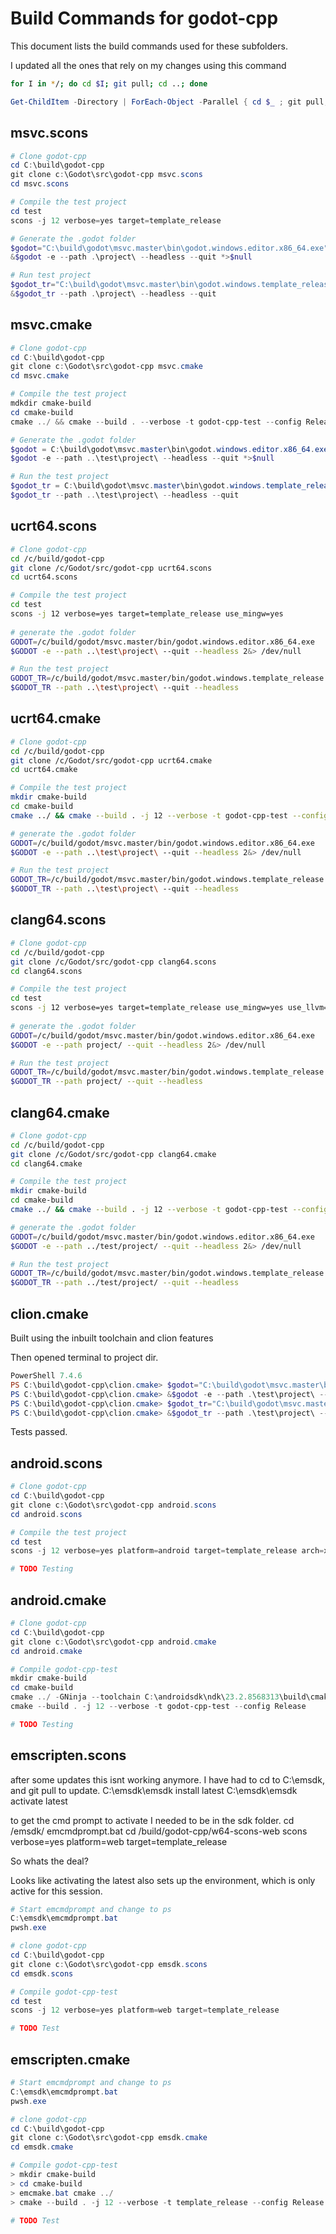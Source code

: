 # Build Commands for godot-cpp

This document lists the build commands used for these subfolders.

I updated all the ones that rely on my changes using this command
```bash
for I in */; do cd $I; git pull; cd ..; done
```

```powershell
Get-ChildItem -Directory | ForEach-Object -Parallel { cd $_ ; git pull; cd .. }
```

## msvc.scons
```powershell
# Clone godot-cpp
cd C:\build\godot-cpp
git clone c:\Godot\src\godot-cpp msvc.scons
cd msvc.scons

# Compile the test project
cd test
scons -j 12 verbose=yes target=template_release

# Generate the .godot folder
$godot="C:\build\godot\msvc.master\bin\godot.windows.editor.x86_64.exe"
&$godot -e --path .\project\ --headless --quit *>$null

# Run test project
$godot_tr="C:\build\godot\msvc.master\bin\godot.windows.template_release.x86_64.exe"
&$godot_tr --path .\project\ --headless --quit
```

## msvc.cmake
```powershell
# Clone godot-cpp
cd C:\build\godot-cpp
git clone c:\Godot\src\godot-cpp msvc.cmake
cd msvc.cmake

# Compile the test project
mdkdir cmake-build
cd cmake-build
cmake ../ && cmake --build . --verbose -t godot-cpp-test --config Release

# Generate the .godot folder
$godot = C:\build\godot\msvc.master\bin\godot.windows.editor.x86_64.exe
$godot -e --path ..\test\project\ --headless --quit *>$null

# Run the test project
$godot_tr = C:\build\godot\msvc.master\bin\godot.windows.template_release.x86_64.exe
$godot_tr --path ..\test\project\ --headless --quit
```

## ucrt64.scons
```bash
# Clone godot-cpp
cd /c/build/godot-cpp
git clone /c/Godot/src/godot-cpp ucrt64.scons
cd ucrt64.scons

# Compile the test project
cd test
scons -j 12 verbose=yes target=template_release use_mingw=yes
 
# generate the .godot folder
GODOT=/c/build/godot/msvc.master/bin/godot.windows.editor.x86_64.exe
$GODOT -e --path ..\test\project\ --quit --headless 2&> /dev/null 

# Run the test project
GODOT_TR=/c/build/godot/msvc.master/bin/godot.windows.template_release.x86_64.exe
$GODOT_TR --path ..\test\project\ --quit --headless
```

## ucrt64.cmake

```bash
# Clone godot-cpp
cd /c/build/godot-cpp
git clone /c/Godot/src/godot-cpp ucrt64.cmake
cd ucrt64.cmake

# Compile the test project
mkdir cmake-build
cd cmake-build
cmake ../ && cmake --build . -j 12 --verbose -t godot-cpp-test --config Release

# generate the .godot folder
GODOT=/c/build/godot/msvc.master/bin/godot.windows.editor.x86_64.exe
$GODOT -e --path ..\test\project\ --quit --headless 2&> /dev/null 

# Run the test project
GODOT_TR=/c/build/godot/msvc.master/bin/godot.windows.template_release.x86_64.exe
$GODOT_TR --path ..\test\project\ --quit --headless
```

## clang64.scons

```bash
# Clone godot-cpp
cd /c/build/godot-cpp
git clone /c/Godot/src/godot-cpp clang64.scons
cd clang64.scons

# Compile the test project
cd test
scons -j 12 verbose=yes target=template_release use_mingw=yes use_llvm=yes
 
# generate the .godot folder
GODOT=/c/build/godot/msvc.master/bin/godot.windows.editor.x86_64.exe 
$GODOT -e --path project/ --quit --headless 2&> /dev/null

# Run the test project
GODOT_TR=/c/build/godot/msvc.master/bin/godot.windows.template_release.x86_64.exe
$GODOT_TR --path project/ --quit --headless
```

## clang64.cmake
```bash
# Clone godot-cpp
cd /c/build/godot-cpp
git clone /c/Godot/src/godot-cpp clang64.cmake
cd clang64.cmake

# Compile the test project
mkdir cmake-build
cd cmake-build
cmake ../ && cmake --build . -j 12 --verbose -t godot-cpp-test --config Release

# generate the .godot folder
GODOT=/c/build/godot/msvc.master/bin/godot.windows.editor.x86_64.exe
$GODOT -e --path ../test/project/ --quit --headless 2&> /dev/null 

# Run the test project
GODOT_TR=/c/build/godot/msvc.master/bin/godot.windows.template_release.x86_64.exe
$GODOT_TR --path ../test/project/ --quit --headless
```

## clion.cmake
Built using the inbuilt toolchain and clion features

Then opened terminal to project dir.
```powershell
PowerShell 7.4.6
PS C:\build\godot-cpp\clion.cmake> $godot="C:\build\godot\msvc.master\bin\godot.windows.editor.x86_64.exe"
PS C:\build\godot-cpp\clion.cmake> &$godot -e --path .\test\project\ --headless --quit *>$null            
PS C:\build\godot-cpp\clion.cmake> $godot_tr="C:\build\godot\msvc.master\bin\godot.windows.template_release.x86_64.exe"             
PS C:\build\godot-cpp\clion.cmake> &$godot_tr --path .\test\project\ --headless --quit
```
Tests passed.

## android.scons
```powershell
# Clone godot-cpp
cd C:\build\godot-cpp
git clone c:\Godot\src\godot-cpp android.scons
cd android.scons

# Compile the test project
cd test
scons -j 12 verbose=yes platform=android target=template_release arch=x86_64

# TODO Testing
```

## android.cmake

```powershell
# Clone godot-cpp
cd C:\build\godot-cpp
git clone c:\Godot\src\godot-cpp android.cmake
cd android.cmake

# Compile godot-cpp-test
mkdir cmake-build
cd cmake-build
cmake ../ -GNinja --toolchain C:\androidsdk\ndk\23.2.8568313\build\cmake\android.toolchain.cmake -DANDROID_PLATFORM=android-29 -DANDROID_ABI=x86_64
cmake --build . -j 12 --verbose -t godot-cpp-test --config Release

# TODO Testing
```

## emscripten.scons

after some updates this isnt working anymore.
I have had to cd to C:\emsdk, and git pull to update.
C:\emsdk\emsdk install latest
C:\emsdk\emsdk activate latest

to get the cmd prompt to activate I needed to be in the sdk folder.
cd /emsdk/
emcmdprompt.bat
cd /build/godot-cpp/w64-scons-web
scons verbose=yes platform=web target=template_release

So whats the deal?

Looks like activating the latest also sets up the environment, which is only active for this session.


```powershell
# Start emcmdprompt and change to ps
C:\emsdk\emcmdprompt.bat
pwsh.exe

# clone godot-cpp
cd C:\build\godot-cpp
git clone c:\Godot\src\godot-cpp emsdk.scons
cd emsdk.scons

# Compile godot-cpp-test
cd test
scons -j 12 verbose=yes platform=web target=template_release

# TODO Test
```

## emscripten.cmake

```powershell
# Start emcmdprompt and change to ps
C:\emsdk\emcmdprompt.bat
pwsh.exe

# clone godot-cpp
cd C:\build\godot-cpp
git clone c:\Godot\src\godot-cpp emsdk.cmake
cd emsdk.cmake

# Compile godot-cpp-test
> mkdir cmake-build
> cd cmake-build
> emcmake.bat cmake ../
> cmake --build . -j 12 --verbose -t template_release --config Release

# TODO Test
```
